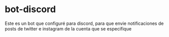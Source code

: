 # bot-discord
Este es un bot que configuré para discord, para que envie notificaciones de posts de twitter e instagram de la cuenta que se especifique

